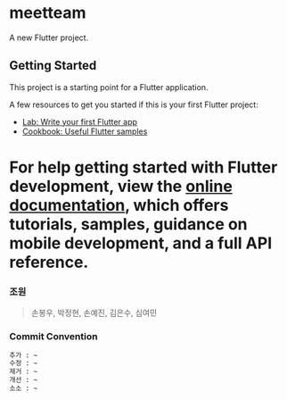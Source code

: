 # meetteam

A new Flutter project.


## Getting Started

This project is a starting point for a Flutter application.

A few resources to get you started if this is your first Flutter project:

- [Lab: Write your first Flutter app](https://docs.flutter.dev/get-started/codelab)
- [Cookbook: Useful Flutter samples](https://docs.flutter.dev/cookbook)

For help getting started with Flutter development, view the
[online documentation](https://docs.flutter.dev/), which offers tutorials,
samples, guidance on mobile development, and a full API reference.
=======
### 조원

> 손봉우, 박정현, 손예진, 김은수, 심여민

### Commit Convention
```bash
추가 : ~
수정 : ~
제거 : ~
개선 : ~
소소 : ~
```